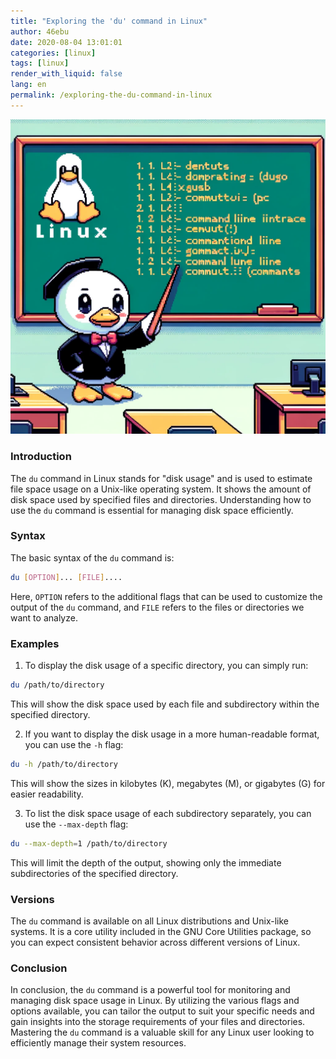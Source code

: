 ```yaml
---
title: "Exploring the 'du' command in Linux"
author: 46ebu
date: 2020-08-04 13:01:01 
categories: [linux]
tags: [linux]
render_with_liquid: false
lang: en
permalink: /exploring-the-du-command-in-linux
---
```


![Intro](/assets/img/post/linux.png)
### Introduction
The `du` command in Linux stands for "disk usage" and is used to estimate file space usage on a Unix-like operating system. It shows the amount of disk space used by specified files and directories. Understanding how to use the `du` command is essential for managing disk space efficiently.

### Syntax
The basic syntax of the `du` command is: 
```sh
du [OPTION]... [FILE]....
```
Here, `OPTION` refers to the additional flags that can be used to customize the output of the `du` command, and `FILE` refers to the files or directories we want to analyze.

### Examples
1. To display the disk usage of a specific directory, you can simply run:
```sh
du /path/to/directory
```
This will show the disk space used by each file and subdirectory within the specified directory.

2. If you want to display the disk usage in a more human-readable format, you can use the `-h` flag:
```sh
du -h /path/to/directory
```
This will show the sizes in kilobytes (K), megabytes (M), or gigabytes (G) for easier readability.

3. To list the disk space usage of each subdirectory separately, you can use the `--max-depth` flag:
```sh
du --max-depth=1 /path/to/directory
```
This will limit the depth of the output, showing only the immediate subdirectories of the specified directory.

### Versions
The `du` command is available on all Linux distributions and Unix-like systems. It is a core utility included in the GNU Core Utilities package, so you can expect consistent behavior across different versions of Linux.

### Conclusion
In conclusion, the `du` command is a powerful tool for monitoring and managing disk space usage in Linux. By utilizing the various flags and options available, you can tailor the output to suit your specific needs and gain insights into the storage requirements of your files and directories. Mastering the `du` command is a valuable skill for any Linux user looking to efficiently manage their system resources.